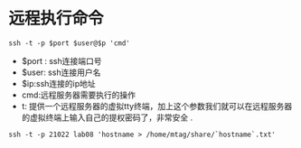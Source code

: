 # 远程执行命令

    ssh -t -p $port $user@$p 'cmd'

* $port : ssh连接端口号
* $user: ssh连接用户名
* $ip:ssh连接的ip地址
* cmd:远程服务器需要执行的操作
* t: 提供一个远程服务器的虚拟tty终端，加上这个参数我们就可以在远程服务器的虚拟终端上输入自己的提权密码了，非常安全 .

```shell
ssh -t -p 21022 lab08 'hostname > /home/mtag/share/`hostname`.txt'
```
